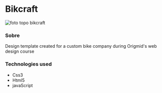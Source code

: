 <h1>Bikcraft</h1>

![foto topo bikcraft](https://user-images.githubusercontent.com/86026272/137021234-1ff5b335-c12d-4dfd-afdd-9b616d354f6c.PNG)

<h3>Sobre</h3>
<p>Design template created for a custom bike company during Origmid's web design course</p>



### Technologies used
+ Css3
+ Html5
+ javaScript
